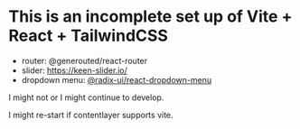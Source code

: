 # This is an incomplete set up of Vite + React + TailwindCSS

- router: @generouted/react-router
- slider: https://keen-slider.io/
- dropdown menu: [@radix-ui/react-dropdown-menu](https://www.radix-ui.com/docs/primitives/components/dropdown-menu)

I might not or I might continue to develop.

I might re-start if contentlayer supports vite.